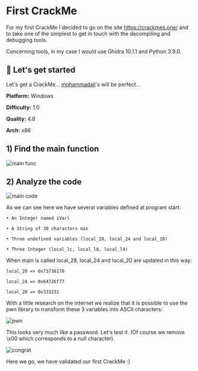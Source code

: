 
# First CrackMe

For my first CrackMe I decided to go on the site https://crackmes.one/ and to take one of the simplest to get in touch with the decompiling and debugging tools.

Concerning tools, in my case I would use Ghidra 10.1.1 and Python 3.9.0.


## 🚀 Let's get started
Let's get a CrackMe... [mohammadali](https://crackmes.one/crackme/5fe8258333c5d4264e590114)'s will be perfect...

**Platform:**
Windows

**Difficulty:**
1.0

**Quality:**
4.8

**Arch:**
x86


## 1) Find the main function
![main func](https://imgur.com/U0uvOxr.png)

## 2) Analyze the code
![main code](https://imgur.com/N2NMY21.png)

As we can see here we have several variables defined at program start:

    • An Integer named iVarl

    • A String of 30 characters max

    • Three undefined variables (local_28, local_24 and local_20)

    • Three Integer (local_lc, local_l8, local_l4)

When main is called local_28, local_24 and local_20 are updated in this way:

    local_20 => 0x73736170

    local_24 => 0x64726f77

    local_20 => 0x333231


With a little research on the internet we realize that it is possible to use the pwn library to transform these 3 variables into ASCII characters:

![pwn](https://imgur.com/3OfGOEs.png)

This looks very much like a password. Let's test it.  (Of course we remove \x00 which corresponds to a null character).

![congrat](https://imgur.com/fGNEgqz.png)

Here we go, we have validated our first CrackMe :)
